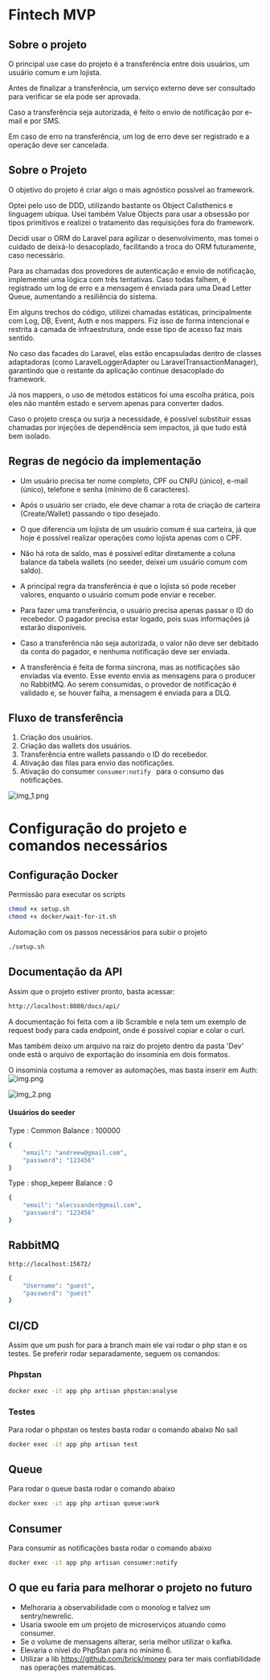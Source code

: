 # Fintech MVP

## Sobre o projeto

O principal use case do projeto é a transferência entre dois usuários, um usuário comum e um lojista. 

Antes de finalizar a transferência, um serviço externo deve ser consultado para verificar se ela pode ser aprovada.

Caso a transferência seja autorizada, é feito o envio de notificação por e-mail e por SMS.

Em caso de erro na transferência, um log de erro deve ser registrado e a operação deve ser cancelada.

## Sobre o Projeto

O objetivo do projeto é criar algo o mais agnóstico possível ao framework.

Optei pelo uso de DDD, utilizando bastante os Object Calisthenics e linguagem ubíqua. Usei também Value Objects para usar a obsessão por tipos primitivos e realizei o tratamento das requisições fora do framework.

Decidi usar o ORM do Laravel para agilizar o desenvolvimento, mas tomei o cuidado de deixá-lo desacoplado, facilitando a troca do ORM futuramente, caso necessário.

Para as chamadas dos provedores de autenticação e envio de notificação, implementei uma lógica com três tentativas. Caso todas falhem, é registrado um log de erro e a mensagem é enviada para uma Dead Letter Queue, aumentando a resiliência do sistema.

Em alguns trechos do código, utilizei chamadas estáticas, principalmente com Log, DB, Event, Auth e nos mappers. Fiz isso de forma intencional e restrita à camada de infraestrutura, onde esse tipo de acesso faz mais sentido.

No caso das facades do Laravel, elas estão encapsuladas dentro de classes adaptadoras (como LaravelLoggerAdapter ou LaravelTransactionManager), garantindo que o restante da aplicação continue desacoplado do framework.

Já nos mappers, o uso de métodos estáticos foi uma escolha prática, pois eles não mantêm estado e servem apenas para converter dados.

Caso o projeto cresça ou surja a necessidade, é possível substituir essas chamadas por injeções de dependência sem impactos, já que tudo está bem isolado.

## Regras de negócio da implementação

- Um usuário precisa ter nome completo, CPF ou CNPJ (único), e-mail (único), telefone e senha (mínimo de 6 caracteres).

- Após o usuário ser criado, ele deve chamar a rota de criação de carteira (Create/Wallet) passando o tipo desejado.

- O que diferencia um lojista de um usuário comum é sua carteira, já que hoje é possível realizar operações como lojista apenas com o CPF.

- Não há rota de saldo, mas é possível editar diretamente a coluna balance da tabela wallets (no seeder, deixei um usuário comum com saldo).

- A principal regra da transferência é que o lojista só pode receber valores, enquanto o usuário comum pode enviar e receber.

- Para fazer uma transferência, o usuário precisa apenas passar o ID do recebedor. O pagador precisa estar logado, pois suas informações já estarão disponíveis.

- Caso a transferência não seja autorizada, o valor não deve ser debitado da conta do pagador, e nenhuma notificação deve ser enviada.

- A transferência é feita de forma síncrona, mas as notificações são enviadas via evento. Esse evento envia as mensagens para o producer no RabbitMQ. Ao serem consumidas, o provedor de notificação é validado e, se houver falha, a mensagem é enviada para a DLQ.

## Fluxo de transferência

1. Criação dos usuários.
2. Criação das wallets dos usuários.
3. Transferência entre wallets passando o ID do recebedor.
4. Ativação das filas para envio das notificações.
5. Ativação do consumer ```consumer:notify ``` para o consumo das notificações.

![img_1.png](img_1.png)

# Configuração do projeto e comandos necessários

## Configuração Docker

Permissão para executar os scripts
```bash
chmod +x setup.sh
chmod +x docker/wait-for-it.sh
```

Automação com os passos necessários para subir o projeto
```bash
./setup.sh
```

## Documentação da API

Assim que o projeto estiver pronto, basta acessar:
```bash
http://localhost:8080/docs/api/
```
A documentação foi feita com a lib Scramble e nela tem um exemplo de request body para cada endpoint, onde é possível copiar e colar o curl.

Mas também deixo um arquivo na raiz do projeto dentro da pasta 'Dev' onde está o arquivo de exportação do insominia em dois formatos.

O insominia costuma a remover as automações, mas basta inserir em Auth:
![img.png](img.png)

![img_2.png](img_2.png)


#### Usuários do seeder
Type : Common
Balance : 100000
```bash
{
	"email": "andreew@gmail.com",
	"password": "123456"
}
```
Type : shop_kepeer
Balance : 0
```bash
{
	"email": "alecssander@gmail.com",
	"password": "123456"
}
```

## RabbitMQ

``` http://localhost:15672/ ```
```bash
{
	"Username": "guest",
	"password": "guest"
}
```
## CI/CD

Assim que um push for para a branch main ele vai rodar o php stan e os testes.
Se preferir rodar separadamente, seguem os comandos:

### Phpstan

```bash
docker exec -it app php artisan phpstan:analyse
```

### Testes

Para rodar o phpstan os testes basta rodar o comando abaixo
No sail
```bash
docker exec -it app php artisan test
```

## Queue
Para rodar o queue basta rodar o comando abaixo
```bash
docker exec -it app php artisan queue:work
```

## Consumer
Para consumir as notificações basta rodar o comando abaixo
```bash
docker exec -it app php artisan consumer:notify
```

## O que eu faria para melhorar o projeto no futuro

- Melhoraria a observabilidade com o monolog e talvez um sentry/newrelic.
- Usaria swoole em um projeto de microserviços atuando como consumer.
- Se o volume de mensagens alterar, seria melhor utilizar o kafka.
- Elevaria o nível do PhpStan para no mínimo 6.
- Utilizar a lib https://github.com/brick/money para ter mais confiabilidade nas operações matemáticas.
